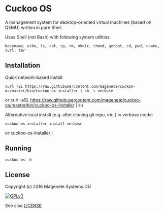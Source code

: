 Cuckoo OS
======

A management system for desktop-oriented virtual machines (based on QEMU) written in pure Shell.

Uses Shell (not Bash) with following system utilities:

    basename, echo, ls, cat, cp, rm, mkdir, chmod, getopt, cd, pwd, uname, curl, tar


Installation
------------

Quick network-based install:

    curl -SL https://raw.githubusercontent.com/magenete/cuckoo-os/master/bin/cuckoo-os-installer | sh -s verbose
or
    curl -sSL https://raw.githubusercontent.com/magenete/cuckoo-os/master/bin/cuckoo-os-installer | sh



Alternative local install (e.g. after cloning git repo, etc.) in verbose mode:

    cuckoo-os-installer install verbose
or
    cuckoo-os-installer i


Running
-------

    cuckoo-os -h


License
-------

Copyright (c) 2016 Magenete Systems OÜ

[![GPLv3](http://www.gnu.org/graphics/gplv3-88x31.png)](http://www.gnu.org/licenses/gpl-3.0.txt)

See also [LICENSE](LICENSE)
